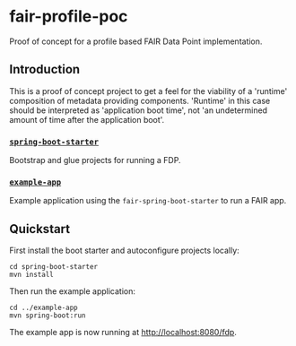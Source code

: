 # fair-profile-poc
Proof of concept for a profile based FAIR Data Point implementation.

## Introduction
This is a proof of concept project to get a feel for the viability of a 'runtime' composition of metadata providing components. 'Runtime' in this case should be interpreted as 'application boot time', not 'an undetermined amount of time after the application boot'.

### [`spring-boot-starter`](spring-boot-starter)
Bootstrap and glue projects for running a FDP.

### [`example-app`](example-app)
Example application using the `fair-spring-boot-starter` to run a FAIR app.

## Quickstart
First install the boot starter and autoconfigure projects locally:
```
cd spring-boot-starter
mvn install
```

Then run the example application:
```
cd ../example-app
mvn spring-boot:run
```

The example app is now running at [http://localhost:8080/fdp](http://localhost:8080/fdp).
